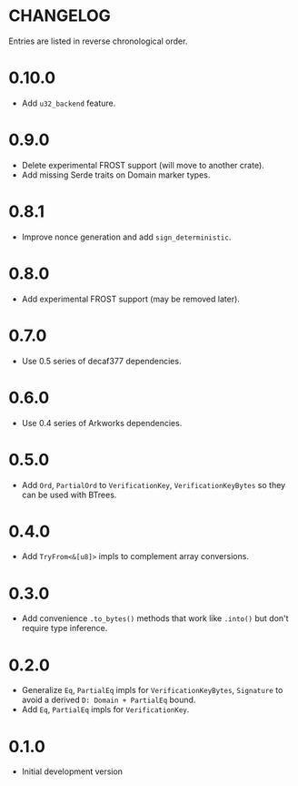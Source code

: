 # CHANGELOG

Entries are listed in reverse chronological order.

# 0.10.0

* Add `u32_backend` feature.

# 0.9.0

* Delete experimental FROST support (will move to another crate).
* Add missing Serde traits on Domain marker types.

# 0.8.1

* Improve nonce generation and add `sign_deterministic`.

# 0.8.0

* Add experimental FROST support (may be removed later).

# 0.7.0

* Use 0.5 series of decaf377 dependencies.

# 0.6.0

* Use 0.4 series of Arkworks dependencies.

# 0.5.0

* Add `Ord`, `PartialOrd` to `VerificationKey`, `VerificationKeyBytes` so they can be used with BTrees.

# 0.4.0

* Add `TryFrom<&[u8]>` impls to complement array conversions.

# 0.3.0

* Add convenience `.to_bytes()` methods that work like `.into()` but don't require type inference.

# 0.2.0

* Generalize `Eq`, `PartialEq` impls for `VerificationKeyBytes`, `Signature` to avoid a derived `D: Domain + PartialEq` bound.
* Add `Eq`, `PartialEq` impls for `VerificationKey`.

# 0.1.0

* Initial development version
